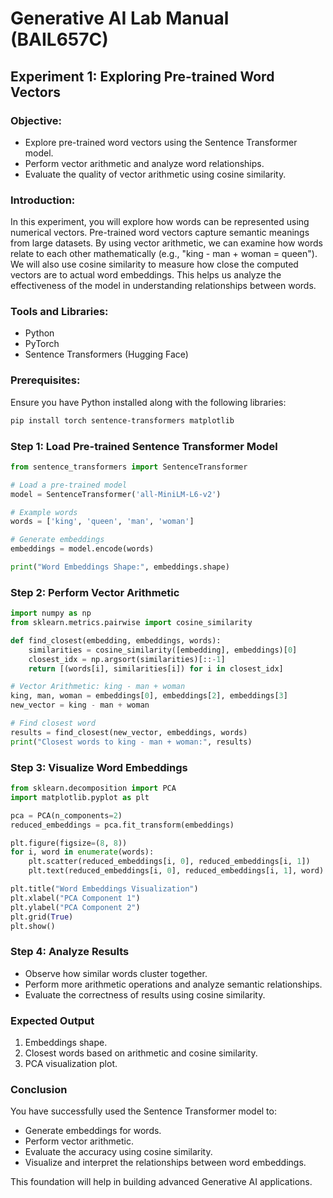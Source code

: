 # Generative AI Lab Manual (BAIL657C)

## Experiment 1: Exploring Pre-trained Word Vectors

### Objective:
- Explore pre-trained word vectors using the Sentence Transformer model.
- Perform vector arithmetic and analyze word relationships.
- Evaluate the quality of vector arithmetic using cosine similarity.

### Introduction:
In this experiment, you will explore how words can be represented using numerical vectors. Pre-trained word vectors capture semantic meanings from large datasets. By using vector arithmetic, we can examine how words relate to each other mathematically (e.g., "king - man + woman = queen"). We will also use cosine similarity to measure how close the computed vectors are to actual word embeddings. This helps us analyze the effectiveness of the model in understanding relationships between words.

### Tools and Libraries:
- Python
- PyTorch
- Sentence Transformers (Hugging Face)

### Prerequisites:
Ensure you have Python installed along with the following libraries:

```bash
pip install torch sentence-transformers matplotlib
```

### Step 1: Load Pre-trained Sentence Transformer Model

```python
from sentence_transformers import SentenceTransformer

# Load a pre-trained model
model = SentenceTransformer('all-MiniLM-L6-v2')

# Example words
words = ['king', 'queen', 'man', 'woman']

# Generate embeddings
embeddings = model.encode(words)

print("Word Embeddings Shape:", embeddings.shape)
```

### Step 2: Perform Vector Arithmetic

```python
import numpy as np
from sklearn.metrics.pairwise import cosine_similarity

def find_closest(embedding, embeddings, words):
    similarities = cosine_similarity([embedding], embeddings)[0]
    closest_idx = np.argsort(similarities)[::-1]
    return [(words[i], similarities[i]) for i in closest_idx]

# Vector Arithmetic: king - man + woman
king, man, woman = embeddings[0], embeddings[2], embeddings[3]
new_vector = king - man + woman

# Find closest word
results = find_closest(new_vector, embeddings, words)
print("Closest words to king - man + woman:", results)
```

### Step 3: Visualize Word Embeddings

```python
from sklearn.decomposition import PCA
import matplotlib.pyplot as plt

pca = PCA(n_components=2)
reduced_embeddings = pca.fit_transform(embeddings)

plt.figure(figsize=(8, 8))
for i, word in enumerate(words):
    plt.scatter(reduced_embeddings[i, 0], reduced_embeddings[i, 1])
    plt.text(reduced_embeddings[i, 0], reduced_embeddings[i, 1], word)

plt.title("Word Embeddings Visualization")
plt.xlabel("PCA Component 1")
plt.ylabel("PCA Component 2")
plt.grid(True)
plt.show()
```

### Step 4: Analyze Results
- Observe how similar words cluster together.
- Perform more arithmetic operations and analyze semantic relationships.
- Evaluate the correctness of results using cosine similarity.

### Expected Output
1. Embeddings shape.
2. Closest words based on arithmetic and cosine similarity.
3. PCA visualization plot.

### Conclusion
You have successfully used the Sentence Transformer model to:
- Generate embeddings for words.
- Perform vector arithmetic.
- Evaluate the accuracy using cosine similarity.
- Visualize and interpret the relationships between word embeddings.

This foundation will help in building advanced Generative AI applications.

